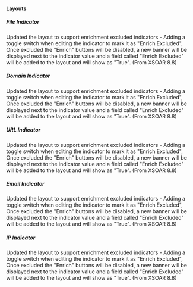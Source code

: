 
#### Layouts

##### File Indicator
Updated the layout to support enrichment excluded indicators - Adding a toggle switch when editing the indicator to mark it as "Enrich Excluded", Once excluded the "Enrich" buttons will be disabled, a new banner will be displayed next to the indicator value and a field called "Enrich Excluded" will be added to the layout and will show as "True". (From XSOAR 8.8)

##### Domain Indicator
Updated the layout to support enrichment excluded indicators - Adding a toggle switch when editing the indicator to mark it as "Enrich Excluded", Once excluded the "Enrich" buttons will be disabled, a new banner will be displayed next to the indicator value and a field called "Enrich Excluded" will be added to the layout and will show as "True". (From XSOAR 8.8)

##### URL Indicator
Updated the layout to support enrichment excluded indicators - Adding a toggle switch when editing the indicator to mark it as "Enrich Excluded", Once excluded the "Enrich" buttons will be disabled, a new banner will be displayed next to the indicator value and a field called "Enrich Excluded" will be added to the layout and will show as "True". (From XSOAR 8.8)

##### Email Indicator
Updated the layout to support enrichment excluded indicators - Adding a toggle switch when editing the indicator to mark it as "Enrich Excluded", Once excluded the "Enrich" buttons will be disabled, a new banner will be displayed next to the indicator value and a field called "Enrich Excluded" will be added to the layout and will show as "True". (From XSOAR 8.8)

##### IP Indicator
Updated the layout to support enrichment excluded indicators - Adding a toggle switch when editing the indicator to mark it as "Enrich Excluded", Once excluded the "Enrich" buttons will be disabled, a new banner will be displayed next to the indicator value and a field called "Enrich Excluded" will be added to the layout and will show as "True". (From XSOAR 8.8)

